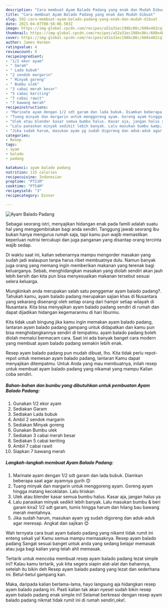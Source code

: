 ```yaml
---
description: "Cara membuat Ayam Balado Padang yang enak dan Mudah Dibuat"
title: "Cara membuat Ayam Balado Padang yang enak dan Mudah Dibuat"
slug: 592-cara-membuat-ayam-balado-padang-yang-enak-dan-mudah-dibuat
date: 2021-04-07T08:58:06.503Z
image: https://img-global.cpcdn.com/recipes/a52a31ec198bc86c/680x482cq70/ayam-balado-padang-foto-resep-utama.jpg
thumbnail: https://img-global.cpcdn.com/recipes/a52a31ec198bc86c/680x482cq70/ayam-balado-padang-foto-resep-utama.jpg
cover: https://img-global.cpcdn.com/recipes/a52a31ec198bc86c/680x482cq70/ayam-balado-padang-foto-resep-utama.jpg
author: James Harmon
ratingvalue: 4
reviewcount: 8
recipeingredient:
- "1/2 ekor ayam"
- " Garam"
- " Lada bubuk"
- "2 sendok margarin"
- " Minyak goreng"
- " Bumbu ulek"
- "3 cabai merah besar"
- "5 cabai keriting"
- "7 cabai rawit"
- "7 bawang merah"
recipeinstructions:
- "Marinate ayam dengan 1/2 sdt garam dan lada bubuk. Diamkan beberapa saat agar ayamnya gurih 😊"
- "Tuang minyak dan margarin untuk menggoreng ayam. Goreng ayam hingga matang kecoklatan. Lalu tiriskan"
- "Ulek atau blender kasar semua bumbu halus. Kasar aja, jangan halus ya"
- "Lalu panaskan minyak sedikit lebih banyak. Lalu masukan bumbu &amp; beri garam kira2 1/2 sdt garam, tumis hingga harum dan hilang bau bawang merah mentahnya."
- "Jika sudah harum, masukan ayam yg sudah digoreng dan aduk-aduk agar meresap. Angkat dan sajikan 😊"
categories:
- Resep
tags:
- ayam
- balado
- padang

katakunci: ayam balado padang 
nutrition: 115 calories
recipecuisine: Indonesian
preptime: "PT21M"
cooktime: "PT54M"
recipeyield: "3"
recipecategory: Dinner

---
```



![Ayam Balado Padang](https://img-global.cpcdn.com/recipes/a52a31ec198bc86c/680x482cq70/ayam-balado-padang-foto-resep-utama.jpg)

Sebagai seorang istri, menyajikan hidangan enak pada famili adalah suatu hal yang menggembirakan bagi anda sendiri. Tanggung jawab seorang ibu bukan hanya mengurus rumah saja, tapi kamu pun wajib memastikan keperluan nutrisi tercukupi dan juga panganan yang disantap orang tercinta wajib sedap.

Di waktu  saat ini, kalian sebenarnya mampu mengorder masakan yang sudah jadi walaupun tanpa harus ribet membuatnya dulu. Namun banyak juga orang yang memang ingin memberikan makanan yang terenak bagi keluarganya. Sebab, menghidangkan masakan yang diolah sendiri akan jauh lebih bersih dan kita pun bisa menyesuaikan makanan tersebut sesuai selera keluarga. 



Mungkinkah anda merupakan salah satu penggemar ayam balado padang?. Tahukah kamu, ayam balado padang merupakan sajian khas di Nusantara yang sekarang disenangi oleh setiap orang dari hampir setiap wilayah di Nusantara. Kita bisa menyajikan ayam balado padang sendiri di rumah dan dapat dijadikan hidangan kegemaranmu di hari liburmu.

Kita tidak usah bingung jika kamu ingin memakan ayam balado padang, lantaran ayam balado padang gampang untuk didapatkan dan kamu pun bisa menghidangkannya sendiri di tempatmu. ayam balado padang boleh diolah memalui bermacam cara. Saat ini ada banyak banget cara modern yang membuat ayam balado padang semakin lebih enak.

Resep ayam balado padang pun mudah dibuat, lho. Kita tidak perlu repot-repot untuk memesan ayam balado padang, lantaran Kamu dapat menyajikan ditempatmu. Untuk Anda yang mau membuatnya, inilah resep untuk membuat ayam balado padang yang nikamat yang mampu Kalian coba sendiri.

<!--inarticleads1-->

##### Bahan-bahan dan bumbu yang dibutuhkan untuk pembuatan Ayam Balado Padang:

1. Gunakan 1/2 ekor ayam
1. Sediakan  Garam
1. Sediakan  Lada bubuk
1. Ambil 2 sendok margarin
1. Sediakan  Minyak goreng
1. Gunakan  Bumbu ulek
1. Sediakan 3 cabai merah besar
1. Sediakan 5 cabai keriting
1. Ambil 7 cabai rawit
1. Siapkan 7 bawang merah




<!--inarticleads2-->

##### Langkah-langkah membuat Ayam Balado Padang:

1. Marinate ayam dengan 1/2 sdt garam dan lada bubuk. Diamkan beberapa saat agar ayamnya gurih 😊
1. Tuang minyak dan margarin untuk menggoreng ayam. Goreng ayam hingga matang kecoklatan. Lalu tiriskan
1. Ulek atau blender kasar semua bumbu halus. Kasar aja, jangan halus ya
1. Lalu panaskan minyak sedikit lebih banyak. Lalu masukan bumbu &amp; beri garam kira2 1/2 sdt garam, tumis hingga harum dan hilang bau bawang merah mentahnya.
1. Jika sudah harum, masukan ayam yg sudah digoreng dan aduk-aduk agar meresap. Angkat dan sajikan 😊




Wah ternyata cara buat ayam balado padang yang nikamt tidak rumit ini enteng sekali ya! Kamu semua mampu memasaknya. Resep ayam balado padang Sangat sesuai banget untuk anda yang sedang belajar memasak atau juga bagi kalian yang telah ahli memasak.

Tertarik untuk mencoba membuat resep ayam balado padang lezat simple ini? Kalau kamu tertarik, yuk kita segera siapin alat-alat dan bahannya, setelah itu bikin deh Resep ayam balado padang yang lezat dan sederhana ini. Betul-betul gampang kan. 

Maka, daripada kalian berlama-lama, hayo langsung aja hidangkan resep ayam balado padang ini. Pasti kalian tak akan nyesel sudah bikin resep ayam balado padang enak simple ini! Selamat berkreasi dengan resep ayam balado padang nikmat tidak rumit ini di rumah sendiri,oke!.

